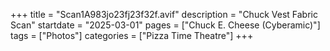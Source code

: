 +++
title = "Scan1A983jo23fj23f32f.avif"
description = "Chuck Vest Fabric Scan"
startdate = "2025-03-01"
pages = ["Chuck E. Cheese (Cyberamic)"]
tags = ["Photos"]
categories = ["Pizza Time Theatre"]
+++
